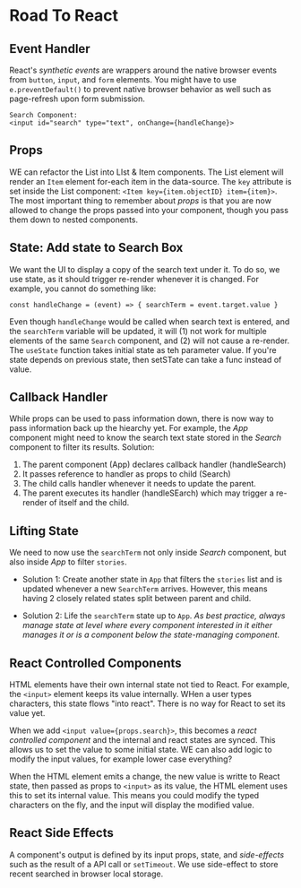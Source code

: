 # Road To React

## Event Handler
React's *synthetic events* are wrappers around the native browser events from `button`, `input`, and `form` elements. You might have to use `e.preventDefault()` to prevent native browser behavior as well such as page-refresh upon form submission.

```
Search Component:
<input id="search" type="text", onChange={handleChange}>
```

## Props
WE can refactor the List into LIst & Item components. The List element will render an `Item` element for-each item in the data-source. The `key` attribute is set inside the List component: `<Item key={item.objectID} item={item}>`. The most important thing to remember about *props* is that you are now allowed to change the props passed into your component, though you pass them down to nested components. 

## State: Add state to Search Box
We want the UI to display a copy of the search text under it. To do so, we use state, as it should trigger re-render whenever it is changed. For example, you cannot do something like:

```
const handleChange = (event) => { searchTerm = event.target.value }
```

Even though `handleChange` would be called when search text is entered, and the `searchTerm` variable will be updated, it will (1) not work for multiple elements of the same `Search` component, and (2) will not cause a re-render. The `useState`
function takes initial state as teh parameter value. If you're state depends on previous state, then setSTate can take a func instead of value.

## Callback Handler
While props can be used to pass information down, there is now way to pass information back up the hiearchy yet. For example, the *App* component might need to know the search text state stored in the *Search* component to filter its results.  Solution:
  1. The parent component (App) declares callback handler (handleSearch)
  2. It passes reference to handler as props to child (Search)
  3. The child calls handler whenever it needs to update the parent.
  4. The parent executes its handler (handleSEarch) which may trigger
     a re-render of itself and the child.
    
## Lifting State
We need to now use the `searchTerm` not only inside *Search* component, but also inside *App* to filter `stories`.

- Solution 1: Create another state in `App` that filters the `stories` list and is updated whenever a new `SearchTerm` arrives. However, this means having 2 closely related states split between parent and child.

- Solution 2: Life the `searchTerm` state up to `App`.  *As best practice, always manage state at level where every component interested in it either manages it or is a component below the state-managing component*. 

## React Controlled Components
HTML elements have their own internal state not tied to React. For example, the `<input>` element keeps its value internally. WHen a user types characters, this state flows "into react". There is no way for React to set its value yet.

When we add `<input value={props.search}>`, this becomes a *react controlled component* and the internal and react states are synced. This allows us to set the value to some initial state. WE can also add logic to modify the input values, for example lower case everything?

When the HTML element emits a change, the new value is writte to React state,
then passed as props to `<input>` as its value, the HTML element uses this to set its internal value. This means you could modify the typed characters on the fly, and the input will display the modified value.

## React Side Effects
A component's output is defined by its input props, state, and *side-effects* such as the result of a API call or `setTimeout`. We use side-effect to store recent searched in browser local storage.






